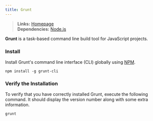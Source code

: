```yaml
---
title: Grunt
---
```



> **Links:** [Homepage](http://gruntjs.com/)  
> **Dependencies:** [Node.js](/node)


**Grunt** is a task-based command line build tool for JavaScript projects.


### Install

Install Grunt's command line interface (CLI) globally using [NPM](https://npmjs.org/).

	npm install -g grunt-cli


### Verify the Installation

To verify that you have correctly installed Grunt, execute the following command. It should display the version number along with some extra information.

	grunt
